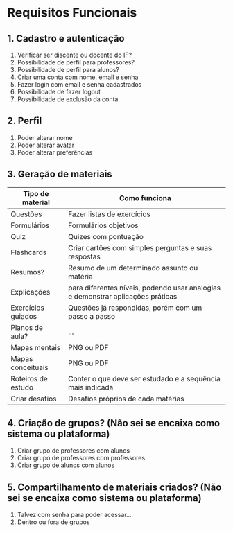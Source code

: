 # Requisitos Funcionais

## 1. Cadastro e autenticação

1. Verificar ser discente ou docente do IF?
2. Possibilidade de perfil para professores?
3. Possibilidade de perfil para alunos?
4. Criar uma conta com nome, email e senha
5. Fazer login com email e senha cadastrados
6. Possibilidade de fazer logout
7. Possibilidade de exclusão da conta

## 2. Perfil

1. Poder alterar nome
2. Poder alterar avatar
3. Poder alterar preferências

## 3. Geração de materiais

| Tipo de material | Como funciona |
| ---------------- | ------------- |
| Questões | Fazer listas de exercícios |
| Formulários | Formulários objetivos |
| Quiz | Quizes com pontuação |
| Flashcards | Criar cartões com simples perguntas e suas respostas |
| Resumos? | Resumo de um determinado assunto ou matéria |
| Explicações | para diferentes níveis, podendo usar analogias e demonstrar aplicações práticas |
| Exercícios guiados | Questões já respondidas, porém com um passo a passo |
| Planos de aula? | ... |
| Mapas mentais | PNG ou PDF |
| Mapas conceituais | PNG ou PDF |
| Roteiros de estudo | Conter o que deve ser estudado e a sequência mais indicada |
| Criar desafios | Desafios próprios de cada matérias |

## 4. Criação de grupos? (Não sei se encaixa como sistema ou plataforma)

1. Criar grupo de professores com alunos
2. Criar grupo de professores com professores
3. Criar grupo de alunos com alunos

## 5. Compartilhamento de materiais criados? (Não sei se encaixa como sistema ou plataforma)

1. Talvez com senha para poder acessar...
2. Dentro ou fora de grupos
